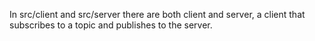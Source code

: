 In src/client and src/server there are both client and server, a client that subscribes to a topic and publishes to the server.
